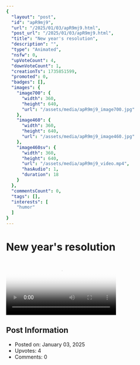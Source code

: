 ```yaml
---
{
  "layout": "post",
  "id": "apR9mj9",
  "url": "/2025/01/03/apR9mj9.html",
  "post_url": "/2025/01/03/apR9mj9.html",
  "title": "New year's resolution",
  "description": "",
  "type": "Animated",
  "nsfw": 0,
  "upVoteCount": 4,
  "downVoteCount": 1,
  "creationTs": 1735851599,
  "promoted": 0,
  "badges": [],
  "images": {
    "image700": {
      "width": 360,
      "height": 640,
      "url": "/assets/media/apR9mj9_image700.jpg"
    },
    "image460": {
      "width": 360,
      "height": 640,
      "url": "/assets/media/apR9mj9_image460.jpg"
    },
    "image460sv": {
      "width": 360,
      "height": 640,
      "url": "/assets/media/apR9mj9_video.mp4",
      "hasAudio": 1,
      "duration": 18
    }
  },
  "commentsCount": 0,
  "tags": [],
  "interests": [
    "humor"
  ]
}
---
```


# New year's resolution

<video controls playsinline loop poster="/assets/media/apR9mj9_image460.jpg">
  <source src="/assets/media/apR9mj9_video.mp4" type="video/mp4">
  Your browser does not support the video tag.
</video>

## Post Information

- Posted on: January 03, 2025
- Upvotes: 4
- Comments: 0
